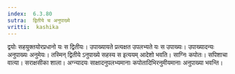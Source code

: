```yaml
---
index:  6.3.80
sutra:  द्वितीये च अनुपाख्ये
vritti:  kashika 
---
```


द्वयोः सहयुक्तयोरप्रधानो यः स द्वितीयः। उपाख्यायते प्रत्यक्षत उपलभ्यते यः स उपाख्यः। उपाख्यादन्यः अनुपाख्यः अनुमेयः। तस्मिन् द्वितीये ऽनुपाख्ये सहस्य स इत्ययम् आदेशो भवति। साग्निः कपोतः। सपिशाचा वात्या। सराक्षसीका शाला। अग्न्यादयः साक्षादनुपलभ्यमानाः कपोतादिभिरनुमीयमानाः अनुपाख्या भवन्ति।

